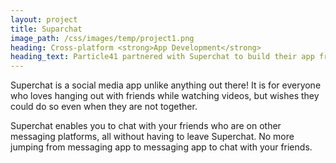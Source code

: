 ```yaml
---
layout: project
title: Suparchat
image_path: /css/images/temp/project1.png
heading: Cross-platform <strong>App Development</strong>
heading_text: Particle41 partnered with Superchat to build their app from the ground up.
---
```


<p>Superchat is a social media app unlike anything out there! It is for everyone who loves hanging out with friends while watching videos, but wishes they could do so even when they are not together.</p>

<p>Superchat enables you to chat with your friends who are on other messaging platforms, all without having to leave Superchat. No more jumping from messaging app to messaging app to chat with your friends.</p>
